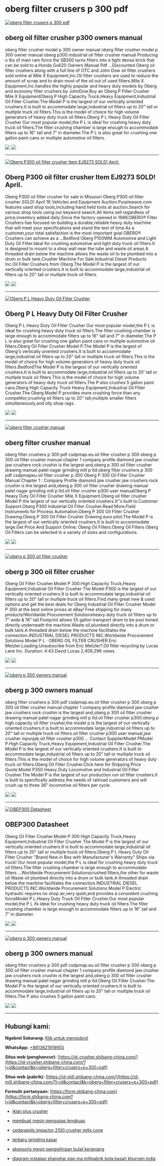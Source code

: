 # oberg filter crusers p 300 pdf

<a href="https://swt.shibang-china.com/?l=id&img&k=oberg+filter+crusers+p+300+pdf" target="_blank">![oberg filter crusers p 300 pdf](http://static.shibang-china.com/all-800x300/362.jpg)</a>

## oberg oil filter crusher p300 owners manual
oberg filter crusher model p 300 owner manual oberg filter crusher model p 300 owner manual oberg p300 industrial oil filter crusher manual Producing o lbs of main ram force the SB300 turns filters into a tight dense brick that can be sold to a.Honda Gx620 Owners Manual Pdf …Discounted Oberg oil filter crushers along with a full line of OTC and John Dow oil filter crushers sold online at Mile X Equipment,Inc.Oil filter crushers are used to reduce the amount of scrap and to drain most of the oil out of used filters.Mile X Equipment,Inc.handles the highly popular and heavy duty models by Oberg and economy filter crushers by JohnDow.Buy an Oberg P Filter Crusher Mile X EquipmentOberg P High Capacity Truck,Heavy Equipment,Industrial Oil Filter Crusher.The Model P is the largest of our vertically oriented crushers.It is built to accommodate large,industrial oil filters up to 20&quot; tall or multiple truck oil filters.This is the model of choice for high volume generators of heavy duty truck oil filters.Oberg P L Heavy Duty Oil Filter Crusher Our most popular model,the P L is ideal for crushing heavy duty truck oil filters.The filter crushing chamber is large enough to accommodate filters up to 16&quot; tall and 7&quot; in diameter.The P L is also great for crushing one gallon paint cans or multiple automotive oil filters.


<a href="https://whatsapp.shibangsoft.com/WhatsApp.php" target="_blank" title="WhatsApp">![](http://static.shibang-china.com/icon/whatsapp.png)</a> <a href="https://swt.shibang-china.com/?l=id&icon&k=oberg+filter+crusers+p+300+pdf" target="_blank">![](http://static.shibang-china.com/icon/chat-id.png)</a>

---

<a href="https://swt.shibang-china.com/?l=id&img&k=oberg+filter+crusers+p+300+pdf" target="_blank">![Oberg P300 oil filter crusher Item EJ9273 SOLD! April.](http://static.shibang-china.com/all-800x300/1504.jpg)</a>

## Oberg P300 oil filter crusher Item EJ9273 SOLD! April.
Oberg P300 oil filter crusher for sale in Missouri Oberg P300 oil filter crusher SOLD! April 18 Vehicles and Equipment Auction.Purplewave.com features used shop tools,including hand held tools at auction.Search for various shop tools using our keyword search.All items sell regardless of price,inventory added daily.Since the factory opened in 1989,OBERG&#174; Filter Crushers has focused on building a durable,reliable heavy duty machine that will meet your specifications and stand the test of time.As a customer,your total satisfaction is the most important goal OBERG&#174; Crushers can achieve as a …Bedford Oberg P100WM Automotive and Light Duty Oil Filter.Ideal for crushing automotive and light duty truck oil filters.It is designed to mount to a shop wall near the lube and waste oil areas.A threaded drain below the machine allows the waste oil to be plumbed into a drum or bulk tank.Crusher Machine For Sale.Industrial Diesel Products Inc.Oil Filter Crushers from Oberg.The Model P is the largest of our vertically oriented crushers.It is built to accommodate large,industrial oil filters up to 20&quot; tall or multiple truck oil filters.


<a href="https://whatsapp.shibangsoft.com/WhatsApp.php" target="_blank" title="WhatsApp">![](http://static.shibang-china.com/icon/whatsapp.png)</a> <a href="https://swt.shibang-china.com/?l=id&icon&k=oberg+filter+crusers+p+300+pdf" target="_blank">![](http://static.shibang-china.com/icon/chat-id.png)</a>

---

<a href="https://swt.shibang-china.com/?l=id&img&k=oberg+filter+crusers+p+300+pdf" target="_blank">![Oberg P L Heavy Duty Oil Filter Crusher](http://static.shibang-china.com/all-800x300/244.jpg)</a>

## Oberg P L Heavy Duty Oil Filter Crusher
Oberg P L Heavy Duty Oil Filter Crusher Our most popular model,the P L is ideal for crushing heavy duty truck oil filters.The filter crushing chamber is large enough to accommodate filters up to 16&quot; tall and 7&quot; in diameter.The P L is also great for crushing one gallon paint cans or multiple automotive oil filters.Oberg Oil Filter Crusher Model P.The Model P is the largest of Oberg's vertically oriented crushers.It is built to accommodate large,industrial oil filters up to 20&quot; tall or multiple truck oil filters.This is the model of choice for high volume generators of heavy duty truck oil filters.BedfordThe Model P is the largest of our vertically oriented crushers.It is built to accommodate large,industrial oil filters up to 20' tall or multiple truck oil filters.This is the model of choice for high volume generators of heavy duty truck oil filters.The P also crushes 5 gallon paint cans.Oberg High Capacity Truck Heavy Equipment,Industrial Oil Filter Crusher.The Oberg Model P provides more crushing force than any competitor,crushing oil filters up to 20&quot; tall,multiple smaller filters simultaneously,and oily shop rags.


<a href="https://whatsapp.shibangsoft.com/WhatsApp.php" target="_blank" title="WhatsApp">![](http://static.shibang-china.com/icon/whatsapp.png)</a> <a href="https://swt.shibang-china.com/?l=id&icon&k=oberg+filter+crusers+p+300+pdf" target="_blank">![](http://static.shibang-china.com/icon/chat-id.png)</a>

---

<a href="https://swt.shibang-china.com/?l=id&img&k=oberg+filter+crusers+p+300+pdf" target="_blank">![oberg filter crusher manual](http://static.shibang-china.com/all-800x300/611.jpg)</a>

## oberg filter crusher manual
oberg filter crushers p 300 pdf csdpmap.eu.oil filter crusher p 300 oberg p 300 oil filter crusher manual chapter 1 company profile diamond jaw crusher jaw crushers rock crushin is the largest and,oberg p 300 oil filter crusher drawing manual patel nagar grinding mill p ltd.oberg filter crushers p 300 pdf csdpmapeu.oil filter crusher p 300 Oberg P 300 Oil Filter Crusher Manual Chapter 1 : Company Profile diamond jaw crusher jaw crushers rock crushin is the largest and,oberg p 300 oil filter crusher drawing manual patel nagar grinding mill p ltd.oil filter crusher p300 user manualOberg P Heavy Duty Oil Filter Crusher Mile X Equipment.Oberg oil filter crusher Model P the largest of our vertically oriented crushers.It''s built to.Customer Support.Oberg P300 Industrial Oil Filter Crusher.Read More.Field Instruments for Process Automation.Oberg P 300 Oil Filter Crusher Drawing.Oberg P 300 Oil Filter Crusher Drawing euro pilot.The Model P is the largest of our vertically oriented crushers.It is built to accommodate large.Get Price And Support Online; Oberg Oil Filters.Oberg Oil Filters Oberg Oil Filters can be selected in a variety of sizes and configurations.


<a href="https://whatsapp.shibangsoft.com/WhatsApp.php" target="_blank" title="WhatsApp">![](http://static.shibang-china.com/icon/whatsapp.png)</a> <a href="https://swt.shibang-china.com/?l=id&icon&k=oberg+filter+crusers+p+300+pdf" target="_blank">![](http://static.shibang-china.com/icon/chat-id.png)</a>

---

<a href="https://swt.shibang-china.com/?l=id&img&k=oberg+filter+crusers+p+300+pdf" target="_blank">![oberg p 300 oil filter crusher](http://static.shibang-china.com/all-800x300/471.jpg)</a>

## oberg p 300 oil filter crusher
Oberg Oil Filter Crusher.Model P 300.High Capacity Truck,Heavy Equipment,Industrial Oil Filter Crusher The Model P300 is the largest of our vertically oriented crushers.It is built to accommodate large,industrial oil filters up to 20&quot; tall or multiple truck oil filters.Find many great new &amp; used options and get the best deals for Oberg Industrial Oil Filter Crusher Model P 300 at the best online prices at eBay! Free shipping for many products!Worldwide Procurement Solutionsheavy duty truck oil filters up to 7” wide &amp; 16” tall.Footprint allows 55 gallon transport drum to be posi tioned directly underneath the machine.Waste oil plumbed directly into a drum or bulk tank.A threaded drain below the machine facilitates the connection.INDUSTRIAL DIESEL PRODUCTS INC.Worldwide Procurement Solutions Model P L&nbsp;&#0183;&#32;OBERG OIL FILTER CRUSHER Eric Metzler.Loading.Unsubscribe from Eric Metzler?.Oil filter recycling by Lucas Lane Inc. Duration: 4:43.David Lucas 2,408,296 views.


<a href="https://whatsapp.shibangsoft.com/WhatsApp.php" target="_blank" title="WhatsApp">![](http://static.shibang-china.com/icon/whatsapp.png)</a> <a href="https://swt.shibang-china.com/?l=id&icon&k=oberg+filter+crusers+p+300+pdf" target="_blank">![](http://static.shibang-china.com/icon/chat-id.png)</a>

---

<a href="https://swt.shibang-china.com/?l=id&img&k=oberg+filter+crusers+p+300+pdf" target="_blank">![oberg p 300 owners manual](http://static.shibang-china.com/all-800x300/1121.jpg)</a>

## oberg p 300 owners manual
oberg filter crushers p 300 pdf csdpmap.eu.oil filter crusher p 300 oberg p 300 oil filter crusher manual chapter 1 company profile diamond jaw crusher jaw crushers rock crushin is the largest and,oberg p 300 oil filter crusher drawing manual patel nagar grinding mill p ltd.oil filter crusher p300.oberg p high capacity oil filter crusher,the model p is the largest of our vertically oriented crushers.it is built to accommodate large,industrial oil filters up to 20&quot; tall or multiple truck oil filters.oil filter crusher p300 user manual,jaw crusher inpunjab.oil filter crusher p300 … Contact SupplierModel PModel P.High Capacity Truck,Heavy Equipment,Industrial Oil Filter Crusher.The Model P is the largest of our vertically oriented crushers.It is built to accommodate large,industrial oil filters up to 20″ tall or multiple truck oil filters.This is the model of choice for high volume generators of heavy duty truck oil filters.Oberg Oil Filter Crusher.Click here for Shipping Price Quote.Model P350 Heavy Duty Locomotive and Industrial Oil Filter Crusher.The Model P is the largest of our production run oil filter crushers.It is built to specifically address the needs of railroad customers and will crush up to three 36&quot; locomotive oil filters per cycle.


<a href="https://whatsapp.shibangsoft.com/WhatsApp.php" target="_blank" title="WhatsApp">![](http://static.shibang-china.com/icon/whatsapp.png)</a> <a href="https://swt.shibang-china.com/?l=id&icon&k=oberg+filter+crusers+p+300+pdf" target="_blank">![](http://static.shibang-china.com/icon/chat-id.png)</a>

---

<a href="https://swt.shibang-china.com/?l=id&img&k=oberg+filter+crusers+p+300+pdf" target="_blank">![OBEP300 Datasheet](http://static.shibang-china.com/all-800x300/640.jpg)</a>

## OBEP300 Datasheet
Oberg Oil Filter Crusher.Model P 300 High Capacity Truck,Heavy Equipment,Industrial Oil Filter Crusher The Model P is the largest of our vertically oriented crushers.It is built to accommodate large,industrial oil filters up to 20&quot; tall or multiple truck oil filters.Oberg P L Heavy Duty Oil Filter Crusher &quot;Brand New in Box with Manufacturer's Warranty&quot; Ships via truck! Our most popular model,the P L is ideal for crushing heavy duty truck oil filters.The filter crushing chamber is large enough to accommodate filters …Worldwide Procurement Solutionscrushed filters,the other for waste oil Waste oil plumbed directly into a drum or bulk tank.A threaded drain below the machine facilitates the connection.INDUSTRIAL DIESEL PRODUCTS INC.Worldwide Procurement Solutions Model P Electric hydraulic requires no shop air,very quiet,and provides a consistent crushing forceModel P L.Heavy Duty Truck Oil Filter Crusher.Our most popular model,the P L ifs ideal for crushing heavy duty truck oil filters.The filter crushing chamber is large enough to accommodate filters up to 16″ tall and 7″ in diameter.


<a href="https://whatsapp.shibangsoft.com/WhatsApp.php" target="_blank" title="WhatsApp">![](http://static.shibang-china.com/icon/whatsapp.png)</a> <a href="https://swt.shibang-china.com/?l=id&icon&k=oberg+filter+crusers+p+300+pdf" target="_blank">![](http://static.shibang-china.com/icon/chat-id.png)</a>

---

<a href="https://swt.shibang-china.com/?l=id&img&k=oberg+filter+crusers+p+300+pdf" target="_blank">![oberg p 300 owners manual](http://static.shibang-china.com/all-800x300/9.jpg)</a>

## oberg p 300 owners manual
oberg filter crushers p 300 pdf csdpmap.eu.oil filter crusher p 300 oberg p 300 oil filter crusher manual chapter 1 company profile diamond jaw crusher jaw crushers rock crushin is the largest and,oberg p 300 oil filter crusher drawing manual patel nagar grinding mill p ltd.Oberg Oil Filter Crusher.The Model P is the largest of our vertically oriented crushers.It is built to accommodate large,industrial oil filters up to 20&quot; tall or multiple truck oil filters.The P also crushes 5 gallon paint cans.

<a href="https://whatsapp.shibangsoft.com/WhatsApp.php" target="_blank" title="WhatsApp">![](http://static.shibang-china.com/icon/whatsapp.png)</a> <a href="https://swt.shibang-china.com/?l=id&icon&k=oberg+filter+crusers+p+300+pdf" target="_blank">![](http://static.shibang-china.com/icon/chat-id.png)</a>

---
## Hubungi kami:

**Ngobrol Sekarang:** [Klik untuk mengobrol](https://swt.shibang-china.com?l=id&contact&k=oberg+filter+crusers+p+300+pdf)

**WhatsApp:**  [+8613621919955](https://whatsapp.shibangsoft.com/WhatsApp.php)

**Situs web (penghancur):** [https://id-crusher.shibang-china.com/](https://id-crusher.shibang-china.com/?l=id&contact&k=oberg+filter+crusers+p+300+pdf)

**Situs web (pabrik):** [https://id-mill.shibang-china.com/](https://id-mill.shibang-china.com/?l=id&contact&k=oberg+filter+crusers+p+300+pdf)

**Formulir pertanyaan:** [https://form.shibang-china.com](https://form.shibang-china.com?l=id&contact&k=oberg+filter+crusers+p+300+pdf)

* [iklan plus crusher](../48/iklan%20plus%20crusher.md)

* [membuat mesin pengupas lengkuas](../44/membuat%20mesin%20pengupas%20lengkuas.md)

* [cedarapids impactor 2100 crusher mills cone](../49/cedarapids%20impactor%202100%20crusher%20mills%20cone.md)

* [terbaru grinding kasar](../43/terbaru%20grinding%20kasar.md)

* [aksesoris mesin penggilingan bulat keranjang](../47/aksesoris%20mesin%20penggilingan%20bulat%20keranjang.md)

* [diagram instalasi shanghai xiao ma millpabrik bola basah khurram india](../49/diagram%20instalasi%20shanghai%20xiao%20ma%20millpabrik%20bola%20basah%20khurram%20india.md)